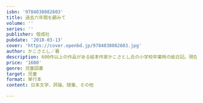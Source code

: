 ```yaml
---
isbn: '9784038082603'
title: 過去六年間を顧みて
volume: ''
series: ''
publisher: 偕成社
pubdate: '2018-03-13'
cover: 'https://cover.openbd.jp/9784038082603.jpg'
author: かこさとし／著
description: 600作以上の作品がある絵本作家かこさとし氏の小学校卒業時の絵日記。現在を予見するような独自性にあふれた絵日記再録と聞き書きエッセイ。
price: '1600'
genre: 児童図書
target: 児童
format: 単行本
content: 日本文学、評論、随筆、その他

---
```

